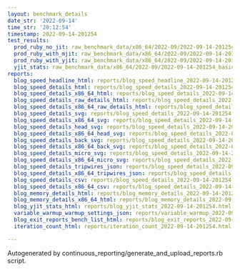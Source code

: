 ```yaml
---
layout: benchmark_details
date_str: '2022-09-14'
time_str: '20:12:54'
timestamp: 2022-09-14-201254
test_results:
  prod_ruby_no_jit: raw_benchmark_data/x86_64/2022-09/2022-09-14-201254_basic_benchmark_prod_ruby_no_jit.json
  prod_ruby_with_mjit: raw_benchmark_data/x86_64/2022-09/2022-09-14-201254_basic_benchmark_prod_ruby_with_mjit.json
  prod_ruby_with_yjit: raw_benchmark_data/x86_64/2022-09/2022-09-14-201254_basic_benchmark_prod_ruby_with_yjit.json
  yjit_stats: raw_benchmark_data/x86_64/2022-09/2022-09-14-201254_basic_benchmark_yjit_stats.json
reports:
  blog_speed_headline_html: reports/blog_speed_headline_2022-09-14-201254.html
  blog_speed_details_html: reports/blog_speed_details_2022-09-14-201254.html
  blog_speed_details_x86_64_html: reports/blog_speed_details_2022-09-14-201254.x86_64.html
  blog_speed_details_raw_details_html: reports/blog_speed_details_2022-09-14-201254.raw_details.html
  blog_speed_details_x86_64_raw_details_html: reports/blog_speed_details_2022-09-14-201254.x86_64.raw_details.html
  blog_speed_details_svg: reports/blog_speed_details_2022-09-14-201254.svg
  blog_speed_details_x86_64_svg: reports/blog_speed_details_2022-09-14-201254.x86_64.svg
  blog_speed_details_head_svg: reports/blog_speed_details_2022-09-14-201254.head.svg
  blog_speed_details_x86_64_head_svg: reports/blog_speed_details_2022-09-14-201254.x86_64.head.svg
  blog_speed_details_back_svg: reports/blog_speed_details_2022-09-14-201254.back.svg
  blog_speed_details_x86_64_back_svg: reports/blog_speed_details_2022-09-14-201254.x86_64.back.svg
  blog_speed_details_micro_svg: reports/blog_speed_details_2022-09-14-201254.micro.svg
  blog_speed_details_x86_64_micro_svg: reports/blog_speed_details_2022-09-14-201254.x86_64.micro.svg
  blog_speed_details_tripwires_json: reports/blog_speed_details_2022-09-14-201254.tripwires.json
  blog_speed_details_x86_64_tripwires_json: reports/blog_speed_details_2022-09-14-201254.x86_64.tripwires.json
  blog_speed_details_csv: reports/blog_speed_details_2022-09-14-201254.csv
  blog_speed_details_x86_64_csv: reports/blog_speed_details_2022-09-14-201254.x86_64.csv
  blog_memory_details_html: reports/blog_memory_details_2022-09-14-201254.html
  blog_memory_details_x86_64_html: reports/blog_memory_details_2022-09-14-201254.x86_64.html
  blog_yjit_stats_html: reports/blog_yjit_stats_2022-09-14-201254.html
  variable_warmup_warmup_settings_json: reports/variable_warmup_2022-09-14-201254.warmup_settings.json
  blog_exit_reports_bench_list_html: reports/blog_exit_reports_2022-09-14-201254.bench_list.html
  iteration_count_html: reports/iteration_count_2022-09-14-201254.html

---
```

Autogenerated by continuous_reporting/generate_and_upload_reports.rb script.
